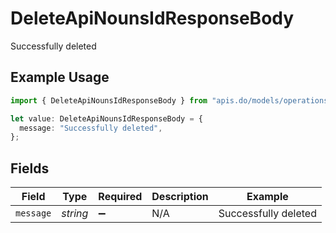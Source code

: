 # DeleteApiNounsIdResponseBody

Successfully deleted

## Example Usage

```typescript
import { DeleteApiNounsIdResponseBody } from "apis.do/models/operations";

let value: DeleteApiNounsIdResponseBody = {
  message: "Successfully deleted",
};
```

## Fields

| Field                | Type                 | Required             | Description          | Example              |
| -------------------- | -------------------- | -------------------- | -------------------- | -------------------- |
| `message`            | *string*             | :heavy_minus_sign:   | N/A                  | Successfully deleted |